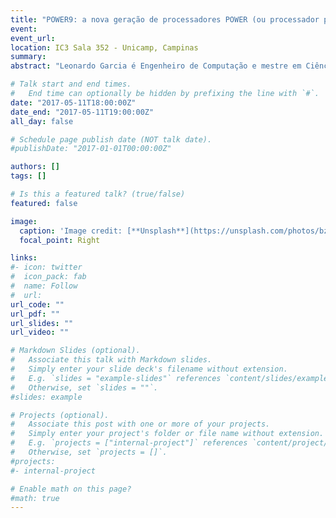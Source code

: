 ```yaml
---
title: "POWER9: a nova geração de processadores POWER (ou processador para a Era Cognitiva)"
event: 
event_url: 
location: IC3 Sala 352 - Unicamp, Campinas
summary: 
abstract: "Leonardo Garcia é Engenheiro de Computação e mestre em Ciência da Computação pela Universidade Estadual de Campinas (Unicamp) e trabalha no Linux Technology Center da IBM há 11 anos. Ele tem liderado o time de desenvolvimento de KVM para Power há 4 anos."

# Talk start and end times.
#   End time can optionally be hidden by prefixing the line with `#`.
date: "2017-05-11T18:00:00Z"
date_end: "2017-05-11T19:00:00Z"
all_day: false

# Schedule page publish date (NOT talk date).
#publishDate: "2017-01-01T00:00:00Z"

authors: []
tags: []

# Is this a featured talk? (true/false)
featured: false

image:
  caption: 'Image credit: [**Unsplash**](https://unsplash.com/photos/bzdhc5b3Bxs)'
  focal_point: Right

links:
#- icon: twitter
#  icon_pack: fab
#  name: Follow
#  url: 
url_code: ""
url_pdf: ""
url_slides: ""
url_video: ""

# Markdown Slides (optional).
#   Associate this talk with Markdown slides.
#   Simply enter your slide deck's filename without extension.
#   E.g. `slides = "example-slides"` references `content/slides/example-slides.md`.
#   Otherwise, set `slides = ""`.
#slides: example

# Projects (optional).
#   Associate this post with one or more of your projects.
#   Simply enter your project's folder or file name without extension.
#   E.g. `projects = ["internal-project"]` references `content/project/deep-learning/index.md`.
#   Otherwise, set `projects = []`.
#projects:
#- internal-project

# Enable math on this page?
#math: true
---
```


